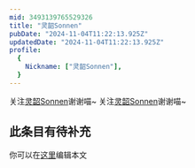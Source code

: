 ```yaml
---
mid: 3493139765529326
title: "灵韶Sonnen"
pubDate: "2024-11-04T11:22:13.925Z"
updatedDate: "2024-11-04T11:22:13.925Z"
profile:
  {
    Nickname: ["灵韶Sonnen"],
  }
---
```


关注[灵韶Sonnen](https://space.bilibili.com/3493139765529326)谢谢喵~ 关注[灵韶Sonnen](https://space.bilibili.com/3493139765529326)谢谢喵~

## 此条目有待补充
你可以在[这里](https://github.com/Yuhanawa/VTuber.ICU/edit/master/src/content/v/灵韶Sonnen/index.md)编辑本文
